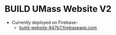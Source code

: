 # BUILD UMass Website V2

- Currently deployed on Firebase- 
  - [build-website-847b7.firebaseapp.com](https://build-website-847b7.firebaseapp.com/)
